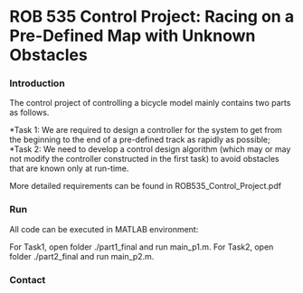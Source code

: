 # ROB 535 Control Project: Racing on a Pre-Defined Map with Unknown Obstacles #

### Introduction ###
The control project of controlling a bicycle model mainly contains two parts as follows.

  *Task 1: We are required to design a controller for the system to get from the beginning to the end of a pre-defined track as rapidly as possible; 
  *Task 2: We need to develop a control design algorithm (which may or may not modify the controller constructed in the first task) to avoid obstacles that are known only at run-time.
  
More detailed requirements can be found in ROB535_Control_Project.pdf

### Run ###
All code can be executed in MATLAB environment:

For Task1, open folder ./part1_final and run main_p1.m. For Task2, open folder ./part2_final and run main_p2.m.

### Contact ###
